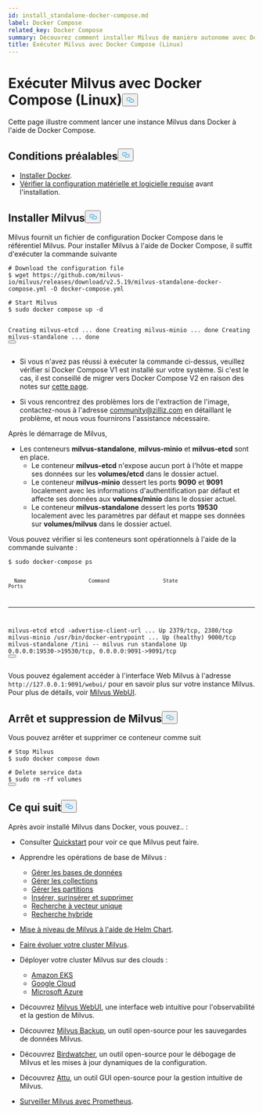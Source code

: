 ```yaml
---
id: install_standalone-docker-compose.md
label: Docker Compose
related_key: Docker Compose
summary: Découvrez comment installer Milvus de manière autonome avec Docker Compose.
title: Exécuter Milvus avec Docker Compose (Linux)
---
```

<h1 id="Run-Milvus-with-Docker-Compose-Linux" class="common-anchor-header">Exécuter Milvus avec Docker Compose (Linux)<button data-href="#Run-Milvus-with-Docker-Compose-Linux" class="anchor-icon" translate="no">
      <svg translate="no"
        aria-hidden="true"
        focusable="false"
        height="20"
        version="1.1"
        viewBox="0 0 16 16"
        width="16"
      >
        <path
          fill="#0092E4"
          fill-rule="evenodd"
          d="M4 9h1v1H4c-1.5 0-3-1.69-3-3.5S2.55 3 4 3h4c1.45 0 3 1.69 3 3.5 0 1.41-.91 2.72-2 3.25V8.59c.58-.45 1-1.27 1-2.09C10 5.22 8.98 4 8 4H4c-.98 0-2 1.22-2 2.5S3 9 4 9zm9-3h-1v1h1c1 0 2 1.22 2 2.5S13.98 12 13 12H9c-.98 0-2-1.22-2-2.5 0-.83.42-1.64 1-2.09V6.25c-1.09.53-2 1.84-2 3.25C6 11.31 7.55 13 9 13h4c1.45 0 3-1.69 3-3.5S14.5 6 13 6z"
        ></path>
      </svg>
    </button></h1><p>Cette page illustre comment lancer une instance Milvus dans Docker à l'aide de Docker Compose.</p>
<h2 id="Prerequisites" class="common-anchor-header">Conditions préalables<button data-href="#Prerequisites" class="anchor-icon" translate="no">
      <svg translate="no"
        aria-hidden="true"
        focusable="false"
        height="20"
        version="1.1"
        viewBox="0 0 16 16"
        width="16"
      >
        <path
          fill="#0092E4"
          fill-rule="evenodd"
          d="M4 9h1v1H4c-1.5 0-3-1.69-3-3.5S2.55 3 4 3h4c1.45 0 3 1.69 3 3.5 0 1.41-.91 2.72-2 3.25V8.59c.58-.45 1-1.27 1-2.09C10 5.22 8.98 4 8 4H4c-.98 0-2 1.22-2 2.5S3 9 4 9zm9-3h-1v1h1c1 0 2 1.22 2 2.5S13.98 12 13 12H9c-.98 0-2-1.22-2-2.5 0-.83.42-1.64 1-2.09V6.25c-1.09.53-2 1.84-2 3.25C6 11.31 7.55 13 9 13h4c1.45 0 3-1.69 3-3.5S14.5 6 13 6z"
        ></path>
      </svg>
    </button></h2><ul>
<li><a href="https://docs.docker.com/get-docker/">Installer Docker</a>.</li>
<li><a href="/docs/fr/v2.5.x/prerequisite-docker.md">Vérifier la configuration matérielle et logicielle requise</a> avant l'installation.</li>
</ul>
<h2 id="Install-Milvus" class="common-anchor-header">Installer Milvus<button data-href="#Install-Milvus" class="anchor-icon" translate="no">
      <svg translate="no"
        aria-hidden="true"
        focusable="false"
        height="20"
        version="1.1"
        viewBox="0 0 16 16"
        width="16"
      >
        <path
          fill="#0092E4"
          fill-rule="evenodd"
          d="M4 9h1v1H4c-1.5 0-3-1.69-3-3.5S2.55 3 4 3h4c1.45 0 3 1.69 3 3.5 0 1.41-.91 2.72-2 3.25V8.59c.58-.45 1-1.27 1-2.09C10 5.22 8.98 4 8 4H4c-.98 0-2 1.22-2 2.5S3 9 4 9zm9-3h-1v1h1c1 0 2 1.22 2 2.5S13.98 12 13 12H9c-.98 0-2-1.22-2-2.5 0-.83.42-1.64 1-2.09V6.25c-1.09.53-2 1.84-2 3.25C6 11.31 7.55 13 9 13h4c1.45 0 3-1.69 3-3.5S14.5 6 13 6z"
        ></path>
      </svg>
    </button></h2><p>Milvus fournit un fichier de configuration Docker Compose dans le référentiel Milvus. Pour installer Milvus à l'aide de Docker Compose, il suffit d'exécuter la commande suivante</p>
<pre><code translate="no" class="language-shell"><span class="hljs-meta prompt_"># </span><span class="language-bash">Download the configuration file</span>
<span class="hljs-meta prompt_">$ </span><span class="language-bash">wget https://github.com/milvus-io/milvus/releases/download/v2.5.19/milvus-standalone-docker-compose.yml -O docker-compose.yml</span>
<span class="hljs-meta prompt_">
# </span><span class="language-bash">Start Milvus</span>
<span class="hljs-meta prompt_">$ </span><span class="language-bash"><span class="hljs-built_in">sudo</span> docker compose up -d</span>

Creating milvus-etcd  ... done
Creating milvus-minio ... done
Creating milvus-standalone ... done
<button class="copy-code-btn"></button></code></pre>
<div class="alert note">
<ul>
<li><p>Si vous n'avez pas réussi à exécuter la commande ci-dessus, veuillez vérifier si Docker Compose V1 est installé sur votre système. Si c'est le cas, il est conseillé de migrer vers Docker Compose V2 en raison des notes sur <a href="https://docs.docker.com/compose/">cette page</a>.</p></li>
<li><p>Si vous rencontrez des problèmes lors de l'extraction de l'image, contactez-nous à l'adresse <a href="mailto:community@zilliz.com">community@zilliz.com</a> en détaillant le problème, et nous vous fournirons l'assistance nécessaire.</p></li>
</ul>
</div>
<p>Après le démarrage de Milvus,</p>
<ul>
<li>Les conteneurs <strong>milvus-standalone</strong>, <strong>milvus-minio</strong> et <strong>milvus-etcd</strong> sont en place.<ul>
<li>Le conteneur <strong>milvus-etcd</strong> n'expose aucun port à l'hôte et mappe ses données sur les <strong>volumes/etcd</strong> dans le dossier actuel.</li>
<li>Le conteneur <strong>milvus-minio</strong> dessert les ports <strong>9090</strong> et <strong>9091</strong> localement avec les informations d'authentification par défaut et affecte ses données aux <strong>volumes/minio</strong> dans le dossier actuel.</li>
<li>Le conteneur <strong>milvus-standalone</strong> dessert les ports <strong>19530</strong> localement avec les paramètres par défaut et mappe ses données sur <strong>volumes/milvus</strong> dans le dossier actuel.</li>
</ul></li>
</ul>
<p>Vous pouvez vérifier si les conteneurs sont opérationnels à l'aide de la commande suivante :</p>
<pre><code translate="no" class="language-shell"><span class="hljs-meta prompt_">$ </span><span class="language-bash"><span class="hljs-built_in">sudo</span> docker-compose ps</span>

      Name                     Command                  State                            Ports
--------------------------------------------------------------------------------------------------------------------
milvus-etcd         etcd -advertise-client-url ...   Up             2379/tcp, 2380/tcp
milvus-minio        /usr/bin/docker-entrypoint ...   Up (healthy)   9000/tcp
milvus-standalone   /tini -- milvus run standalone   Up             0.0.0.0:19530-&gt;19530/tcp, 0.0.0.0:9091-&gt;9091/tcp
<button class="copy-code-btn"></button></code></pre>
<p>Vous pouvez également accéder à l'interface Web Milvus à l'adresse <code translate="no">http://127.0.0.1:9091/webui/</code> pour en savoir plus sur votre instance Milvus. Pour plus de détails, voir <a href="/docs/fr/v2.5.x/milvus-webui.md">Milvus WebUI</a>.</p>
<h2 id="Stop-and-delete-Milvus" class="common-anchor-header">Arrêt et suppression de Milvus<button data-href="#Stop-and-delete-Milvus" class="anchor-icon" translate="no">
      <svg translate="no"
        aria-hidden="true"
        focusable="false"
        height="20"
        version="1.1"
        viewBox="0 0 16 16"
        width="16"
      >
        <path
          fill="#0092E4"
          fill-rule="evenodd"
          d="M4 9h1v1H4c-1.5 0-3-1.69-3-3.5S2.55 3 4 3h4c1.45 0 3 1.69 3 3.5 0 1.41-.91 2.72-2 3.25V8.59c.58-.45 1-1.27 1-2.09C10 5.22 8.98 4 8 4H4c-.98 0-2 1.22-2 2.5S3 9 4 9zm9-3h-1v1h1c1 0 2 1.22 2 2.5S13.98 12 13 12H9c-.98 0-2-1.22-2-2.5 0-.83.42-1.64 1-2.09V6.25c-1.09.53-2 1.84-2 3.25C6 11.31 7.55 13 9 13h4c1.45 0 3-1.69 3-3.5S14.5 6 13 6z"
        ></path>
      </svg>
    </button></h2><p>Vous pouvez arrêter et supprimer ce conteneur comme suit</p>
<pre><code translate="no" class="language-shell"><span class="hljs-meta prompt_"># </span><span class="language-bash">Stop Milvus</span>
<span class="hljs-meta prompt_">$ </span><span class="language-bash"><span class="hljs-built_in">sudo</span> docker compose down</span>
<span class="hljs-meta prompt_">
# </span><span class="language-bash">Delete service data</span>
<span class="hljs-meta prompt_">$ </span><span class="language-bash"><span class="hljs-built_in">sudo</span> <span class="hljs-built_in">rm</span> -rf volumes</span>
<button class="copy-code-btn"></button></code></pre>
<h2 id="Whats-next" class="common-anchor-header">Ce qui suit<button data-href="#Whats-next" class="anchor-icon" translate="no">
      <svg translate="no"
        aria-hidden="true"
        focusable="false"
        height="20"
        version="1.1"
        viewBox="0 0 16 16"
        width="16"
      >
        <path
          fill="#0092E4"
          fill-rule="evenodd"
          d="M4 9h1v1H4c-1.5 0-3-1.69-3-3.5S2.55 3 4 3h4c1.45 0 3 1.69 3 3.5 0 1.41-.91 2.72-2 3.25V8.59c.58-.45 1-1.27 1-2.09C10 5.22 8.98 4 8 4H4c-.98 0-2 1.22-2 2.5S3 9 4 9zm9-3h-1v1h1c1 0 2 1.22 2 2.5S13.98 12 13 12H9c-.98 0-2-1.22-2-2.5 0-.83.42-1.64 1-2.09V6.25c-1.09.53-2 1.84-2 3.25C6 11.31 7.55 13 9 13h4c1.45 0 3-1.69 3-3.5S14.5 6 13 6z"
        ></path>
      </svg>
    </button></h2><p>Après avoir installé Milvus dans Docker, vous pouvez.. :</p>
<ul>
<li><p>Consulter <a href="/docs/fr/v2.5.x/quickstart.md">Quickstart</a> pour voir ce que Milvus peut faire.</p></li>
<li><p>Apprendre les opérations de base de Milvus :</p>
<ul>
<li><a href="/docs/fr/v2.5.x/manage_databases.md">Gérer les bases de données</a></li>
<li><a href="/docs/fr/v2.5.x/manage-collections.md">Gérer les collections</a></li>
<li><a href="/docs/fr/v2.5.x/manage-partitions.md">Gérer les partitions</a></li>
<li><a href="/docs/fr/v2.5.x/insert-update-delete.md">Insérer, surinsérer et supprimer</a></li>
<li><a href="/docs/fr/v2.5.x/single-vector-search.md">Recherche à vecteur unique</a></li>
<li><a href="/docs/fr/v2.5.x/multi-vector-search.md">Recherche hybride</a></li>
</ul></li>
<li><p><a href="/docs/fr/v2.5.x/upgrade_milvus_cluster-helm.md">Mise à niveau de Milvus à l'aide de Helm Chart</a>.</p></li>
<li><p><a href="/docs/fr/v2.5.x/scaleout.md">Faire évoluer votre cluster Milvus</a>.</p></li>
<li><p>Déployer votre cluster Milvus sur des clouds :</p>
<ul>
<li><a href="/docs/fr/v2.5.x/eks.md">Amazon EKS</a></li>
<li><a href="/docs/fr/v2.5.x/gcp.md">Google Cloud</a></li>
<li><a href="/docs/fr/v2.5.x/azure.md">Microsoft Azure</a></li>
</ul></li>
<li><p>Découvrez <a href="/docs/fr/v2.5.x/milvus-webui.md">Milvus WebUI</a>, une interface web intuitive pour l'observabilité et la gestion de Milvus.</p></li>
<li><p>Découvrez <a href="/docs/fr/v2.5.x/milvus_backup_overview.md">Milvus Backup</a>, un outil open-source pour les sauvegardes de données Milvus.</p></li>
<li><p>Découvrez <a href="/docs/fr/v2.5.x/birdwatcher_overview.md">Birdwatcher</a>, un outil open-source pour le débogage de Milvus et les mises à jour dynamiques de la configuration.</p></li>
<li><p>Découvrez <a href="https://github.com/zilliztech/attu">Attu</a>, un outil GUI open-source pour la gestion intuitive de Milvus.</p></li>
<li><p><a href="/docs/fr/v2.5.x/monitor.md">Surveiller Milvus avec Prometheus</a>.</p></li>
</ul>
